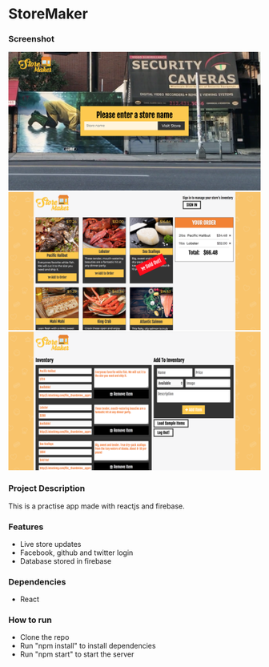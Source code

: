 # StoreMaker

### Screenshot

!["Screenshot of Homepage"](https://github.com/montygoldy/Food-inventory/blob/master/docs/Screen%20Shot%202018-02-01%20at%2011.47.26%20PM.png?raw=true)
!["Screenshot of Store page"](https://github.com/montygoldy/Food-inventory/blob/master/docs/Screen%20Shot%202018-02-01%20at%2011.47.39%20PM.png?raw=true)
!["Screenshot of Inventory page"](https://github.com/montygoldy/Food-inventory/blob/master/docs/Screen%20Shot%202018-02-01%20at%2011.48.00%20PM.png?raw=true)

### Project Description

This is a practise app made with reactjs and firebase.


### Features

- Live store updates
- Facebook, github and twitter login
- Database stored in firebase


### Dependencies

* React

### How to run

* Clone the repo
* Run "npm install" to install dependencies
* Run "npm start" to start the server


